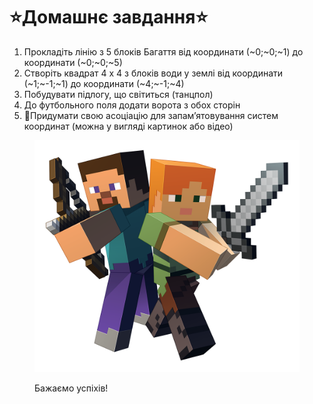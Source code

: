 # ⭐️Домашнє завдання⭐️

1. Прокладіть лінію з 5 блоків Багаття від координати (\~0;\~0;\~1) до координати (\~0;\~0;\~5)
2. Створіть квадрат 4 х 4 з блоків води у землі від координати (\~1;\~-1;\~1) до координати (\~4;\~-1;\~4)
3. Побудувати підлогу, що світиться (танцпол)
4. До футбольного поля додати ворота з обох сторін
5. 🌟Придумати свою асоціацію для запам’ятовування систем координат (можна у вигляді картинок або відео)

<figure><img src=".gitbook/assets/image (2).png" alt=""><figcaption><p>Бажаємо успіхів!</p></figcaption></figure>
